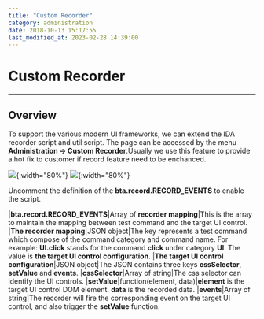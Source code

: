 ```yaml
---
title: "Custom Recorder"
category: administration
date: 2018-10-13 15:17:55
last_modified_at: 2023-02-28 14:39:00
---
```


# Custom Recorder
***

## Overview
  To support the various modern UI frameworks, we can extend the IDA recorder script and util script. The page can be accessed by the menu **Administration -> Custom Recorder**.Usually we use this feature to provide a hot fix to customer if record feature need to be enchanced.

![][administrator_default_script]{:width="80%"}
![][administrator_util_script]{:width="80%"}

  Uncomment the definition of the **bta.record.RECORD_EVENTS** to enable the script.

|**bta.record.RECORD_EVENTS**|Array of **recorder mapping**|This is the array to maintain the mapping between test command and the target UI control.
|**The recorder mapping**|JSON object|The key represents a test command which compose of the command category and command name. For example: **UI.click** stands for the command **click** under category **UI**. The value is **the target UI control configuration**.
|**The target UI control configuration**|JSON object|The JSON contains three keys **cssSelector**, **setValue** and **events**.
|**cssSelector**|Array of string|The css selector can identify the UI controls.
|**setValue**|function(element, data)|**element** is the target UI control DOM element. **data** is the recorded data.
|**events**|Array of string|The recorder will fire the corresponding event on the target UI control, and also trigger the **setValue** function.

[administrator_default_script]: ../images/administrator/administrator_default_script.png
[administrator_util_script]: ../images/administrator/administrator_util_script.png